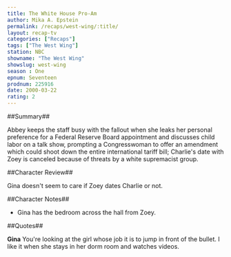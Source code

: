 ```yaml
---
title: The White House Pro-Am
author: Mika A. Epstein
permalink: /recaps/west-wing/:title/
layout: recap-tv
categories: ["Recaps"]
tags: ["The West Wing"]
station: NBC  
showname: "The West Wing"
showslug: west-wing  
season : One  
epnum: Seventeen  
prodnum: 225916   
date: 2000-03-22
rating: 2  
---
```


##Summary##  

Abbey keeps the staff busy with the fallout when she leaks her personal preference for a Federal Reserve Board appointment and discusses child labor on a talk show, prompting a Congresswoman to offer an amendment which could shoot down the entire international tariff bill; Charlie's date with Zoey is canceled because of threats by a white supremacist group.

##Character Review##  

Gina doesn't seem to care if Zoey dates Charlie or not.

##Character Notes##  

* Gina has the bedroom across the hall from Zoey.

##Quotes##  

**Gina** You're looking at the girl whose job it is to jump in front of the bullet. I like it when she stays in her dorm room and watches videos.


